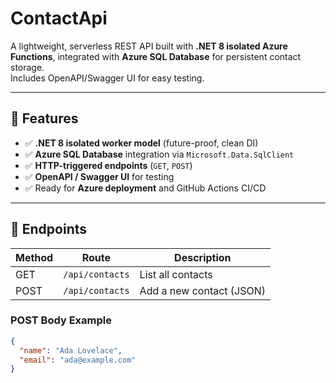 # ContactApi

A lightweight, serverless REST API built with **.NET 8 isolated Azure Functions**, integrated with **Azure SQL Database** for persistent contact storage.  
Includes OpenAPI/Swagger UI for easy testing.

---

## 🚀 Features

- ✅ **.NET 8 isolated worker model** (future-proof, clean DI)
- ✅ **Azure SQL Database** integration via `Microsoft.Data.SqlClient`
- ✅ **HTTP-triggered endpoints** (`GET`, `POST`)
- ✅ **OpenAPI / Swagger UI** for testing
- ✅ Ready for **Azure deployment** and GitHub Actions CI/CD

---

## 🧪 Endpoints

| Method | Route            | Description              |
|--------|------------------|--------------------------|
| GET    | `/api/contacts`  | List all contacts        |
| POST   | `/api/contacts`  | Add a new contact (JSON) |

### POST Body Example

```json
{
  "name": "Ada Lovelace",
  "email": "ada@example.com"
}
